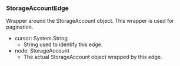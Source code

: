 ### StorageAccountEdge
Wrapper around the StorageAccount object. This wrapper is used for pagination.

- cursor: System.String
  - String used to identify this edge.
- node: StorageAccount
  - The actual StorageAccount object wrapped by this edge.
